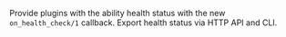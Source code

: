 Provide plugins with the ability health status with the new `on_health_check/1` callback.
Export health status via HTTP API and CLI.

